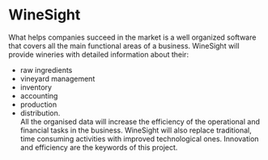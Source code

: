 # WineSight
What helps companies succeed in the market is a well organized software that covers all the main functional areas of a business.
WineSight will provide wineries with detailed information about their:<br>
* raw ingredients
* vineyard management
*  inventory
*   accounting
*    production
* distribution.
<br>All the organised data will increase the efficiency of the operational and financial tasks in the business. WineSight will also replace traditional,  time consuming activities with improved technological ones. Innovation and efficiency are the keywords of this project.

